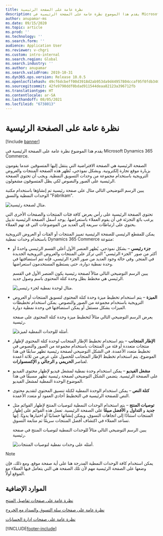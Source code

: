 ```yaml
---
title: نظرة عامة على الصفحة الرئيسية
description: يقدم هذا الموضوع نظرة عامة على الصفحة الرئيسية في Microsoft Dynamics 365 Commerce.
author: anupamar-ms
ms.date: 09/15/2020
ms.topic: article
ms.prod: ''
ms.technology: ''
ms.search.form: ''
audience: Application User
ms.reviewer: v-chgri
ms.custom: intro-internal
ms.search.region: Global
ms.search.industry: ''
ms.author: anupamar
ms.search.validFrom: 2019-10-31
ms.dyn365.ops.version: Release 10.0.5
ms.openlocfilehash: 49cf6dcbeff00d3918d2ab953da9d44957804ccaf95f0fdb3405c4e89934c365
ms.sourcegitcommit: 42fe9790ddf0bdad911544deaa82123a396712fb
ms.translationtype: HT
ms.contentlocale: ar-SA
ms.lasthandoff: 08/05/2021
ms.locfileid: "6738013"
---
```

# <a name="home-page-overview"></a>نظرة عامة على الصفحة الرئيسية

[!include [banner](includes/banner.md)]

يقدم هذا الموضوع نظرة عامة على الصفحة الرئيسية في Microsoft Dynamics 365 Commerce.

الصفحة الرئيسية هي الصفحة الافتراضية التي ينتقل إليها المتسوقين عندما يقومون بزيارة موقع تجارة إلكترونية. وبشكل نموذجي، تُظهر هذه الصفحة المنتجات والعروض الترويجية باستخدام مجموعة من وحدات التسويق النمطية. ويجب أن تحتوي الصفحة الرئيسية على الصور والنصوص لكي يظل المتسوقون مشغولون.

يبين الرسم التوضيحي التالي مثال على صفحة رئيسية تم إنشاؤها باستخدام مكتبة الوحدات النمطية والنسق "Fabrikam".

![مثال لصفحة رئيسية.](./media/Homepage2.PNG)

تحتوي الصفحة الرئيسية على رأس يعرض كافة فئات المنتجات والصفحات الأخرى التي يرغب بائع التجزئة في أن يقوم العملاء باستعراضها. يوجد أسفل الصفحة الرئيسية تذييل يحتوي على ارتباطات سريعة إلى العديد من الموضوعات التي قد تهم العملاء.

يمكن للمقطع الرئيسي للصفحة الرئيسية تمييز المنتجات أو الفئات أو العروض الترويجية باستخدام وحدات نمطية Dynamics 365 Commerce متنوعة:

- **جزء رئيسي** – بشكل نموذجي، يُظهر العنصر الأول أعلى القسم الرئيسي واحدةً أو أكثر من صور "الجزء الرئيسي" التي تركز على المنتجات والعروض الترويجية الجديدة في المتجر. وفي حالة وجود العديد من صور الجزء الرئيسي، فإنه تتم استضافتها في وحدة نمطية دوارة، حتى يستطيع المستخدمون استعراضها.

    يبين الرسم التوضيحي التالي مثالاً لصفحة رئيسية يكون العنصر الأول في القسم الرئيسي هي مخطط بطل وحدة كتلة المحتوى باسم وصول جديد.

    ![مثال لوحدة نمطية لجزء رئيسي.](./media/Hero.PNG)

- **الميزة** – يتم استخدام تخطيط ميزة وحدة كتلة المحتوى لتسويق المنتجات أو العروض الترويجية باستخدام مجموعة من الصور والنصوص. يمكن استخدام تخطيطات الميزات بشكل مستقل أو يمكن استضافتها في وحدة نمطية دوارة.

    يعرض الرسم التوضيحي التالي مثالاً لتخطيط ميزة وحدة كتلة المحتوى على صفحة رئيسية.

    ![أمثلة للوحدات النمطية لميزة.](./media/Feature.PNG)

- **الإطار المتجانب** – يتم استخدام تخطيط الإطار المتجانب لوحدة كتلة المحتوى لإظهار منتجات متعددة أو فئة من المنتجات باستخدام مجموعة من الصور والنصوص في تخطيط متعدد الأعمدة. في الشكل التوضيحي لصفحة رئيسية تظهر سابقًا في هذا الموضوع، يتم استخدام تخطيط الإطار المتجانب للحصول على عرض من ثلاثة أعمدة لعناصر **الحريمي** و **الرجالي** و **الإكسسوارات**.
- **مشغل الفيديو** – يمكن استخدام وحدة نمطية لمشغل فيديو لإظهار محتوى الفيديو على الصفحة الرئيسية. يتضمن الشكل التوضيحي لصفحة رئيسية تظهر مسبقًا في هذا الموضوع الوحدة النمطية لمشغل الفيديو.
- **كتلة النص** – يمكن استخدام الوحدة النمطية لكتلة تنسيق المحتوى لتقديم محتوى النص للصفحة الرئيسية في التخطيط أحادي العمود أو متعدد الأعمدة.
- **توصيات المنتج** – يتم استخدام الوحدات النمطية لتوصيات المنتج لإظهار القوائم مثل **جديد** و **التداول** و **الأفضل مبيعًا** على الصفحة الرئيسية. تعمل هذه القوائم على إظهار المنتجات استنادًا إلى اتجاهات التسوق، ويمكن إنشائها حسابيًا أو اختيارها يدويًا. إنها تساعد العملاء في اكتشاف أفضل المنتجات سريعًا ثم متابعة التسوق.

    يبين الرسم التوضيحي التالي مثالاً للوحدات النمطية لتوصيات المنتج في صفحة رئيسية.

    ![أمثله على وحدات نمطية لتوصيات المنتجات.](./media/Recommendations.PNG)

> [!NOTE]
> يمكن استخدام كافة الوحدات النمطية المدرجة هنا على أية صفحة موقع. ومع ذلك، فإن وضعها على الصفحة الرئيسية مهم لأن تلك الصفحة هي التي يتعامل فيها العملاء مع الموقع أولاً.

## <a name="additional-resources"></a>الموارد الإضافية

[نظرة عامة على صفحات تفاصيل المنتج](quick-tour-pdp.md)

[نظرة عامة على صفحات سلة التسوق والسداد مع الخروج](quick-tour-cart-checkout.md)

[نظرة عامة على صفحات إدارة الحسابات](quick-tour-account-management.md)


[!INCLUDE[footer-include](../includes/footer-banner.md)]
